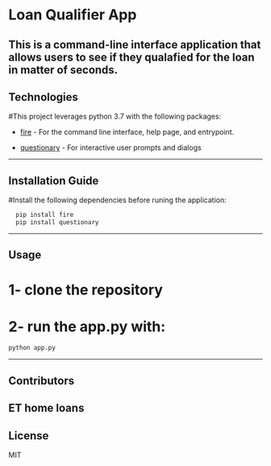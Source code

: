 # Loan Qualifier App

This is a command-line interface application that allows users to see if they qualafied for the loan in matter of seconds. 
---

## Technologies

#This project leverages python 3.7 with the following packages:

* [fire](https://github.com/google/python-fire) - For the command line interface, help page, and entrypoint.

* [questionary](https://github.com/tmbo/questionary) - For interactive user prompts and dialogs

---

## Installation Guide

#Install the following dependencies before runing the application:

```python
  pip install fire
  pip install questionary
```
---

## Usage

# 1- clone the repository 
# 2- run the **app.py** with:

```python
python app.py
```
---

## Contributors

ET home loans
---

## License

MIT
